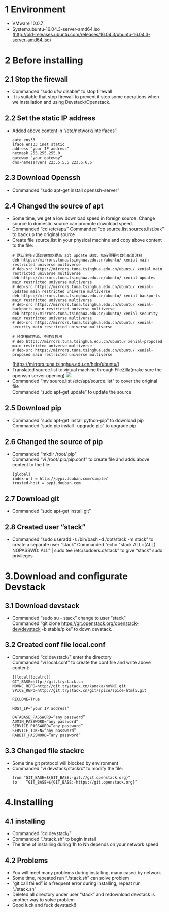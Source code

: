 # 1 Environment
-	VMware 10.0.7
-	System:ubuntu-16.04.3-server-amd64.iso  
(http://old-releases.ubuntu.com/releases/16.04.3/ubuntu-16.04.3-server-amd64.iso)
# 2 Before installing
## 2.1 Stop the firewall
- Commanded “sudo ufw disable” to stop firewall
- It is suitable that stop firewall to prevent it stop some operations when we installation and using Devstack/Openstack.
## 2.2 Set the static IP address
- Added above content in “/ete/network/interfaces”:
  ```
  auto ens33
  iface ens33 inet static
  address “your IP address”
  netmask 255.255.255.0
  gateway “your gateway”
  dns-nameservers 223.5.5.5 223.6.6.6
  ```
 
## 2.3 Download Openssh
- Commanded “sudo apt-get install openssh-server”
## 2.4 Changed the source of apt
- Some time, we get a low download speed in foreign source. Change source to domestic source can promote download speed.
- Commanded “cd /etc/apt/”
Commanded “cp source.list sources.list.bak” to back up the original source
- Create file source.list in your physical machine and copy above content to the file:  
  ```
  # 默认注释了源码镜像以提高 apt update 速度，如有需要可自行取消注释
  deb https://mirrors.tuna.tsinghua.edu.cn/ubuntu/ xenial main restricted universe multiverse
  # deb-src https://mirrors.tuna.tsinghua.edu.cn/ubuntu/ xenial main restricted universe multiverse
  deb https://mirrors.tuna.tsinghua.edu.cn/ubuntu/ xenial-updates main restricted universe multiverse
  # deb-src https://mirrors.tuna.tsinghua.edu.cn/ubuntu/ xenial-updates main restricted universe multiverse
  deb https://mirrors.tuna.tsinghua.edu.cn/ubuntu/ xenial-backports main restricted universe multiverse
  # deb-src https://mirrors.tuna.tsinghua.edu.cn/ubuntu/ xenial-backports main restricted universe multiverse
  deb https://mirrors.tuna.tsinghua.edu.cn/ubuntu/ xenial-security main restricted universe multiverse
  # deb-src https://mirrors.tuna.tsinghua.edu.cn/ubuntu/ xenial-security main restricted universe multiverse
  
  # 预发布软件源，不建议启用
  # deb https://mirrors.tuna.tsinghua.edu.cn/ubuntu/ xenial-proposed main restricted universe multiverse
  # deb-src https://mirrors.tuna.tsinghua.edu.cn/ubuntu/ xenial-proposed main restricted universe multiverse
  ```  
  (https://mirrors.tuna.tsinghua.edu.cn/help/ubuntu/)
- Translated source.list to virtual machine through FileZilla(make sure the openssh server opening)
  ![](images/login_instance.png)
- Commanded ”mv source.list /etc/apt/source.list” to cover the original file  
  Commanded ”sudo apt-get update” to update the source
## 2.5 Download pip
- Commanded ”sudo apt-get install python-pip” to download pip  
  Commanded ”sudo pip install –upgrade pip” to upgrade pip
## 2.6 Changed the source of pip
- Commanded “mkdir /root/.pip”  
  Commanded “vi /root/.pip/pip.conf” to create file and adds above content to the file:
  ```
  [global]
  index-url = http://pypi.douban.com/simple/
  trusted-host = pypi.douban.com
  ```
## 2.7 Download git
- Commanded ”sudo apt-get install git”
## 2.8 Created user “stack”
- Commanded “sudo useradd -s /bin/bash -d /opt/stack -m stack” to create a separate user “stack”
Commanded “echo "stack ALL=(ALL) NOPASSWD: ALL" | sudo tee /etc/sudoers.d/stack” to give “stack” sudo privileges
# 3.Download and configurate Devstack
## 3.1 Download devstack
- Commanded “sudo su - stack” change to user “stack”  
  Commanded “git clone https://git.openstack.org/openstack-dev/devstack -b stable/pike” to down devstack.
## 3.2	Created conf file local.conf
- Commanded “cd devstack/” enter the directory  
  Commanded “vi local.conf” to create the conf file and write above content:
  ```
  [[local|localrc]]
  GIT_BASE=http://git.trystack.cn
  NOVNC_REPO=http://git.trystack.cn/kanaka/noVNC.git
  SPICE_REPO=http://git.trystack.cn/git/spice/spice-html5.git

  RECLONE=True

  HOST_IP=”your IP address”

  DATABASE_PASSWORD=”any password”
  ADMIN_PASSWORD=”any password”
  SERVICE_PASSWORD=”any password”
  SERVICE_TOKEN=”any password”
  RABBIT_PASSWORD=”any password”
  ```
## 3.3	Changed file stackrc
- Some tine git protocol will blocked by environment
- Commanded “vi devstack/stackrc” to modify the file:
  ```
  from “GIT_BASE=${GIT_BASE:-git://git.openstack.org}”
  to    “GIT_BASE=${GIT_BASE:-https://git.openstack.org}”
  ```
 
# 4.Installing
## 4.1 installing
- Commanded “cd devstack/”
- Commanded “./stack.sh” to begin install
- The time of installing during 1h to Nh depends on your network speed 
## 4.2 Problems
- You will meet many problems during installing, many cased by network
- Some time, repeated run “./stack.sh” can solve problem
- “git call failed” is a frequent error during installing, repeat run “./stack.sh”
- Deleted all directory under user “stack” and redownload devstack is another way to solve problem
- Good luck and fuck devstack!!

